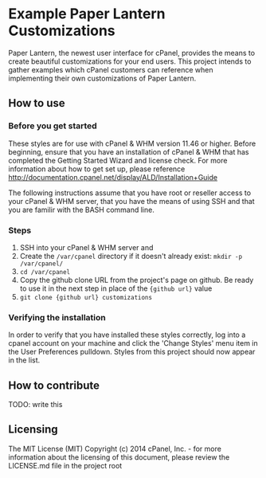 # Example Paper Lantern Customizations

Paper Lantern, the newest user interface for cPanel, provides the means to create beautiful customizations for your end users. This project intends to gather examples which cPanel customers can reference when implementing their own customizations of Paper Lantern.

## How to use

### Before you get started

These styles are for use with cPanel & WHM version 11.46 or higher. Before beginning, ensure that you have an installation of cPanel & WHM that has completed the Getting Started Wizard and license check. For more information about how to get set up, please reference http://documentation.cpanel.net/display/ALD/Installation+Guide

The following instructions assume that you have root or reseller access to your cPanel & WHM server, that you have the means of using SSH and that you are familir with the BASH command line.

### Steps
1. SSH into your cPanel & WHM server and 
2. Create the ``/var/cpanel`` directory if it doesn't already exist: ``mkdir -p /var/cpanel/`` 
3. ``cd /var/cpanel``
4. Copy the github clone URL from the project's page on github. Be ready to use it in the next step in place of the ``{github url}`` value
5. ``git clone {github url} customizations``

### Verifying the installation
In order to verify that you have installed these styles correctly, log into a cpanel account on your machine and click the 'Change Styles' menu item in the User Preferences pulldown.  Styles from this project should now appear in the list.

## How to contribute

TODO: write this

## Licensing

The MIT License (MIT) Copyright (c) 2014 cPanel, Inc. - for more information about the licensing of this document, please review the LICENSE.md file in the project root
